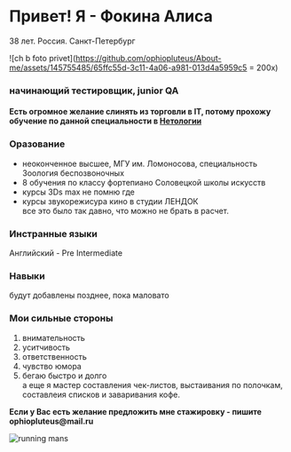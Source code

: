# Привет! Я - __Фокина Алиса__
38 лет. Россия. Санкт-Петербург

![ch b foto privet](https://github.com/ophiopluteus/About-me/assets/145755485/65ffc55d-3c11-4a06-a981-013d4a5959c5 = 200x)

### начинающий тестировщик, junior QA

#### Есть огромное желание слинять из торговли в IT, потому прохожу обучение по данной специальности в [Нетологии](https://netology.ru/)

### Оразование 

- неоконченное высшее, МГУ им. Ломоносова, специальность Зоология беспозвоночных
- 8 обучения по классу фортепиано Соловецкой школы искусств 
- курсы 3Ds max не помню где
- курсы звукорежисура кино в студии ЛЕНДОК\
все это было так давно, что можно не брать в расчет.

### Инстранные языки 

Английский - Pre Intermediate

### Навыки

будут добавлены позднее, пока маловато

### Мои сильные стороны
1. внимательность
2. уситчивость
3. ответственность
4. чувство юмора
5. бегаю быстро и долго\
 а еще я мастер составления чек-листов, выстаивания по полочкам, составлеия списков и заваривания кофе.

__Если у Вас есть желание предложить мне стажировку - пишите ophiopluteus@mail.ru__

![running mans](https://github.com/ophiopluteus/About-me/assets/145755485/a648be56-889b-4941-8ecd-9fa429b71e63)
